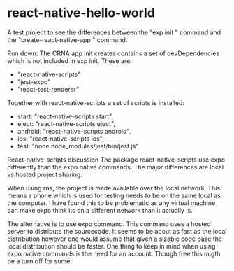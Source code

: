 # react-native-hello-world 
A test project to see the differences between the "exp init <app-name>" command and the "create-react-native-app <app-name>" command.

Run down:
The CRNA app init creates contains a set of devDependencies which is not included in exp init.
These are: 
* "react-native-scripts"
* "jest-expo"
* "react-test-renderer"

Together with react-native-scripts a set of scripts is installed:
* start: "react-native-scripts start",
* eject: "react-native-scripts eject",
* android: "react-native-scripts android",
* ios: "react-native-scripts ios",
* test: "node node_modules/jest/bin/jest.js"


React-native-scripts discussion
The package react-native-scripts use expo differently than the expo native commands.
The major differences are local vs hosted project sharing.

When using rns, the project is made available over the local network. 
This means a phone which is used for testing needs to be on the same local as the computer.
I have found this to be problematic as any virtual machine can make expo think its on a different network than it actually is.

The alternative is to use expo command. This command uses a hosted server to distribute the sourcecode.
It seems to be about as fast as the local distribution however one would assume that given a sizable code base the local distribution should be faster.
One thing to keep in mind when using expo native commands is the need for an account. Though free this migth be a turn off for some.
